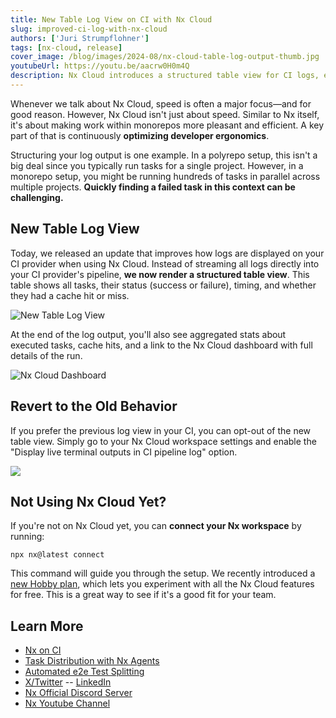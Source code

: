 ```yaml
---
title: New Table Log View on CI with Nx Cloud
slug: improved-ci-log-with-nx-cloud
authors: ['Juri Strumpflohner']
tags: [nx-cloud, release]
cover_image: /blog/images/2024-08/nx-cloud-table-log-output-thumb.jpg
youtubeUrl: https://youtu.be/aacrw0H0m4Q
description: Nx Cloud introduces a structured table view for CI logs, enhancing monorepo task tracking and visibility.
---
```


Whenever we talk about Nx Cloud, speed is often a major focus—and for good reason. However, Nx Cloud isn't just about speed. Similar to Nx itself, it's about making work within monorepos more pleasant and efficient. A key part of that is continuously **optimizing developer ergonomics**.

Structuring your log output is one example. In a polyrepo setup, this isn't a big deal since you typically run tasks for a single project. However, in a monorepo setup, you might be running hundreds of tasks in parallel across multiple projects. **Quickly finding a failed task in this context can be challenging.**

## New Table Log View

Today, we released an update that improves how logs are displayed on your CI provider when using Nx Cloud. Instead of streaming all logs directly into your CI provider's pipeline, **we now render a structured table view**. This table shows all tasks, their status (success or failure), timing, and whether they had a cache hit or miss.

![New Table Log View](/blog/images/2024-08/circle-table-log-view.avif)

At the end of the log output, you'll also see aggregated stats about executed tasks, cache hits, and a link to the Nx Cloud dashboard with full details of the run.

![Nx Cloud Dashboard](/blog/images/2024-08/nx-cloud-dashboard-log-view.avif)

## Revert to the Old Behavior

If you prefer the previous log view in your CI, you can opt-out of the new table view. Simply go to your Nx Cloud workspace settings and enable the "Display live terminal outputs in CI pipeline log" option.

![](/blog/images/2024-08/nxcloud-display-live-terminal-output.avif)

## Not Using Nx Cloud Yet?

If you're not on Nx Cloud yet, you can **connect your Nx workspace** by running:

```shell
npx nx@latest connect
```

This command will guide you through the setup. We recently introduced a [new Hobby plan](/nx-cloud#plans), which lets you experiment with all the Nx Cloud features for free. This is a great way to see if it's a good fit for your team.

## Learn More

- [Nx on CI](/docs/guides/nx-cloud/setup-ci)
- [Task Distribution with Nx Agents](/docs/features/ci-features/distribute-task-execution)
- [Automated e2e Test Splitting](/docs/features/ci-features/split-e2e-tasks)
- [X/Twitter](https://twitter.com/nxdevtools) -- [LinkedIn](https://www.linkedin.com/company/nrwl/)
- [Nx Official Discord Server](https://go.nx.dev/community)
- [Nx Youtube Channel](https://www.youtube.com/@nxdevtools)
